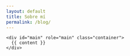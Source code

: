 ```yaml
---
layout: default
title: Sobre mí
permalink: /blog/
---
```



    <div id="main" role="main" class="container">
      {{ content }}
    </div>
